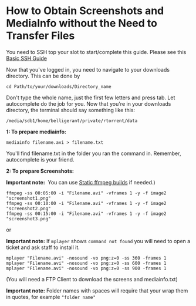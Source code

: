 How to Obtain Screenshots and MediaInfo without the Need to Transfer Files
==========================================================================

You need to SSH top your slot to start/complete this guide. Please see this [Basic SSH Guide](https://www.feralhosting.com/faq/view?question=12)  
  
Now that you've logged in, you need to navigate to your downloads directory. This can be done by  
  

    cd Path/to/your/downloads/Directory_name

  
Don't type the whole name, just the first few letters and press tab. Let autocomplete do the job for you. Now that you're in your downloads directory, the terminal should say something like this:  
  

    /media/sdb1/home/belligerant/private/rtorrent/data

  
**1: To prepare mediainfo:**  
  

    mediainfo filename.avi > filename.txt

  
You'll find filename.txt in the folder you ran the command in. Remember, autocomplete is your friend.  
  
**2: To prepare Screenshots:**  
  
**Important note:**  You can use [Static ffmpeg builds](https://www.feralhosting.com/faq/view?question=268) if needed.)  
  

    ffmpeg -ss 00:05:00 -i "Filename.avi" -vframes 1 -y -f image2 "screenshot1.png"
    ffmpeg -ss 00:10:00 -i "Filename.avi" -vframes 1 -y -f image2 "screenshot2.png"
    ffmpeg -ss 00:15:00 -i "Filename.avi" -vframes 1 -y -f image2 "screenshot3.png"

  
or  
  
**Important note:** If `mplayer` shows `command not found` you will need to open a ticket and ask staff to install it.  
  

    mplayer "Filename.avi" -nosound -vo png:z=0 -ss 360 -frames 1
    mplayer "Filename.avi" -nosound -vo png:z=0 -ss 600 -frames 1
    mplayer "Filename.avi" -nosound -vo png:z=0 -ss 900 -frames 1

  
(You will need a FTP Client to download the screens and mediainfo.txt)  
  
**Important note:** Folder names with spaces will require that your wrap them in quotes, for example `"folder name"`  
  

